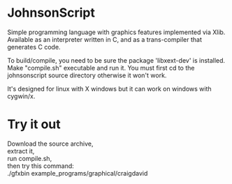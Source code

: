 # JohnsonScript
Simple programming language with graphics features implemented via Xlib.
Available as an interpreter written in C, and as a trans-compiler that generates C code.

To build/compile, you need to be sure the package 'libxext-dev' is installed. \
Make "compile.sh" executable and run it. You must first cd to the johnsonscript source directory otherwise it won't work. 

It's designed for linux with X windows but it can work on windows with cygwin/x.

# Try it out

Download the source archive,\
extract it,\
run compile.sh,\
then try this command:\
./gfxbin example_programs/graphical/craigdavid
